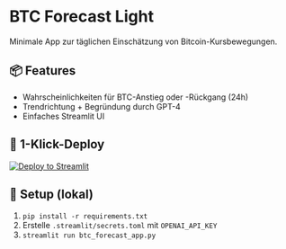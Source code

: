 
# BTC Forecast Light

Minimale App zur täglichen Einschätzung von Bitcoin-Kursbewegungen.

## 📦 Features
- Wahrscheinlichkeiten für BTC-Anstieg oder -Rückgang (24h)
- Trendrichtung + Begründung durch GPT-4
- Einfaches Streamlit UI

## 🚀 1-Klick-Deploy
[![Deploy to Streamlit](https://static.streamlit.io/badges/streamlit_badge_black_white.svg)](https://streamlit.io/)

## 🔧 Setup (lokal)
1. `pip install -r requirements.txt`
2. Erstelle `.streamlit/secrets.toml` mit `OPENAI_API_KEY`
3. `streamlit run btc_forecast_app.py`
